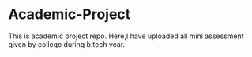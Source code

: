 # Academic-Project
This is academic project repo. Here,I have uploaded all mini assessment given by college during b.tech year.
